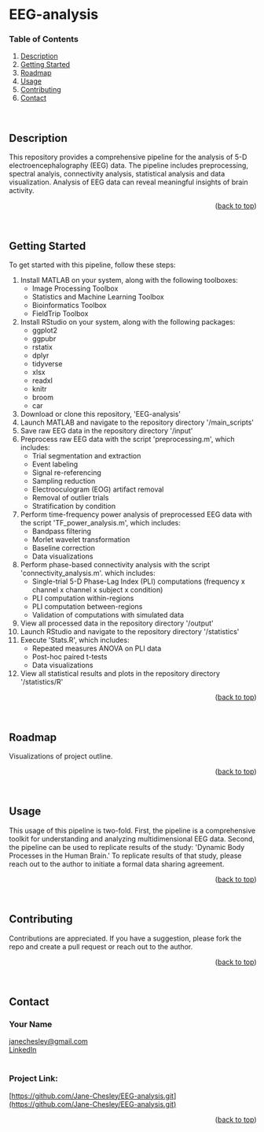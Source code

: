 <!--- This is how you write comments that do not appear to reader --->

<!-- back to top link -->
<a name="readme-top"></a>

# EEG-analysis 



<!-- TABLE OF CONTENTS -->
### Table of Contents 
  <ol>
    <li><a href="#description">Description</a></li>
    <li><a href="#getting-started">Getting Started</a></li>
    <li><a href="#roadmap">Roadmap</a></li>
    <li><a href="#usage">Usage</a></li>
    <li><a href="#contributing">Contributing</a></li>
    <li><a href="#contact">Contact</a></li>
  </ol>

<br>

<!-- ABOUT THE PROJECT -->
## Description  

This repository provides a comprehensive pipeline for the analysis of 5-D electroencephalography (EEG) data. The pipeline includes preprocessing, spectral analyis, connectivity analysis, statistical analysis and data visualization. Analysis of EEG data can reveal meaningful insights of brain activity.  

<p align="right">(<a href="#readme-top">back to top</a>)</p>
<br>

<!-- Getting started  -->
## Getting Started

To get started with this pipeline, follow these steps:
1. Install MATLAB on your system, along with the following toolboxes:
    - Image Processing Toolbox
    - Statistics and Machine Learning Toolbox
    - Bioinformatics Toolbox
    - FieldTrip Toolbox
2. Install RStudio on your system, along with the following packages:
    - ggplot2
    - ggpubr
    - rstatix
    - dplyr
    - tidyverse
    - xlsx
    - readxl
    - knitr
    - broom
    - car 
3. Download or clone this repository, 'EEG-analysis'
4. Launch MATLAB and navigate to the repository directory '/main_scripts'
5. Save raw EEG data in the repository directory '/input' 
6. Preprocess raw EEG data with the script 'preprocessing.m', which includes:
    - Trial segmentation and extraction
    - Event labeling
    - Signal re-referencing
    - Sampling reduction
    - Electrooculogram (EOG) artifact removal 
    - Removal of outlier trials
    - Stratification by condition 
7. Perform time-frequency power analysis of preprocessed EEG data with the script 'TF_power_analysis.m', which includes:
    - Bandpass filtering
    - Morlet wavelet transformation
    - Baseline correction 
    - Data visualizations
8. Perform phase-based connectivity analysis with the script 'connectivity_analysis.m'. which includes:
    - Single-trial 5-D Phase-Lag Index (PLI) computations (frequency x channel x channel x subject x condition)
    - PLI computation within-regions
    - PLI computation between-regions
    - Validation of computations with simulated data 
9. View all processed data in the repository directory '/output'
8. Launch RStudio and navigate to the repository directory '/statistics' 
9. Execute 'Stats.R', which includes:
    - Repeated measures ANOVA on PLI data 
    - Post-hoc paired t-tests 
    - Data visualizations 
10. View all statistical results and plots in the repository directory '/statistics/R' 

<p align="right">(<a href="#readme-top">back to top</a>)</p>
<br>

<!-- VISUALIZE PROJECT OUTLINE  -->
## Roadmap

Visualizations of project outline.

<p align="right">(<a href="#readme-top">back to top</a>)</p>
<br>

<!-- USAGE  -->
## Usage 

This usage of this pipeline is two-fold. First, the pipeline is a comprehensive toolkit for understanding and analyzing multidimensional EEG data. Second, the pipeline can be used to replicate results of the study: 'Dynamic Body Processes in the Human Brain.' To replicate results of that study, please reach out to the author to initiate a formal data sharing agreement. 

<p align="right">(<a href="#readme-top">back to top</a>)</p>
<br>

<!-- CONTRIBUTING -->
## Contributing

Contributions are appreciated. If you have a suggestion, please fork the repo and create a pull request or reach out to the author. 

<p align="right">(<a href="#readme-top">back to top</a>)</p>
<br>


<!-- CONTACT -->
## Contact

### Your Name <br>
[janechesley@gmail.com](janechesley@gmail.com) <br>
[LinkedIn](https://www.linkedin.com/in/jane-chesley/) <br> <br>
### Project Link: 
[https://github.com/Jane-Chesley/EEG-analysis.git](https://github.com/Jane-Chesley/EEG-analysis.git)

<p align="right">(<a href="#readme-top">back to top</a>)</p>
<br>